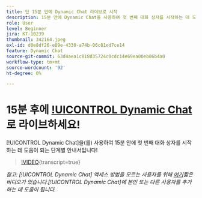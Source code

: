 ```yaml
---
title: 단 15분 만에 Dynamic Chat 라이브로 시작
description: 15분 안에 Dynamic Chat을 사용하여 첫 번째 대화 상자를 시작하는 데 도움이 되는 단계별 안내서입니다!
role: User
level: Beginner
jira: KT-10239
thumbnail: 342164.jpeg
exl-id: d0e8df26-e09e-4330-a74b-06c81ed7ce14
feature: Dynamic Chat
source-git-commit: 63d4aea1c818d35724c0cdc14e69ea00eb06b4a0
workflow-type: tm+mt
source-wordcount: '92'
ht-degree: 0%

---
```


# 15분 후에 [!UICONTROL Dynamic Chat](으)로 라이브하세요!

[!UICONTROL Dynamic Chat]을(를) 사용하여 15분 안에 첫 번째 대화 상자를 시작하는 데 도움이 되는 단계별 안내서입니다!

>[!VIDEO](https://video.tv.adobe.com/v/342164/?quality=12&learn=on){transcript=true}

*참고: [!UICONTROL Dynamic Chat] 액세스 방법을 모르는 사용자를 위해 [여기](https://experienceleague.adobe.com/docs/marketo-learn/tutorials/dynamic-chat/user-management.html?lang=en)짧은 비디오가 있습니다.[!UICONTROL Dynamic Chat]에 본인 또는 다른 사용자를 추가하는 데 도움이 됩니다.*
